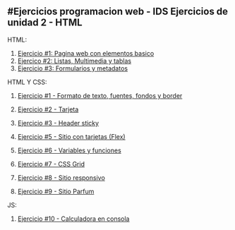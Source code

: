 #Ejercicios programacion web - IDS
Ejercicios de unidad 2 - HTML
---
HTML:

1. [Ejercicio #1: Pagina web con elementos basico](/01_Trabajo_HTML/index.html)
2. [Ejercico #2: Listas, Multimedia y tablas](/02_Trabajo_HTML/index.html)
3. [Ejercicio #3: Formularios y metadatos](/03_Trabajo_HTML/index.html)

HTML Y CSS:

1. [Ejercicio #1 - Formato de texto, fuentes, fondos y border](/04_Trabajo_HTML/index.html)
2. [Ejercicio #2 - Tarjeta](/05_Trabajo_HTML_CSS/index.html)
3. [Ejercicio #3 - Header sticky](/06_Trabajo_HTML_CSS/index.html)
4. [Ejercicio #5 - Sitio con tarjetas (Flex)](/07_Trabajo_HTML_CSS/05_Trabajo_HTML_CSS/index.html)
5. [Ejercicio #6 - Variables y funciones](/08_Trabajo_HTML_CSS/index.html)
6. [Ejercicio #7 - CSS Grid](/09_Trabajo_HTML_CSS/index.html)
7. [Ejercicio #8 - Sitio responsivo](/10_Trabajo_HTML_CSS/index.html)

8. [Ejercicio #9 - Sitio Parfum](/Examen_HTML_CSS/Main/index.html)

JS:
1. [Ejercicio #10 - Calculadora en consola](01_Trabajo_JS/index.html)
